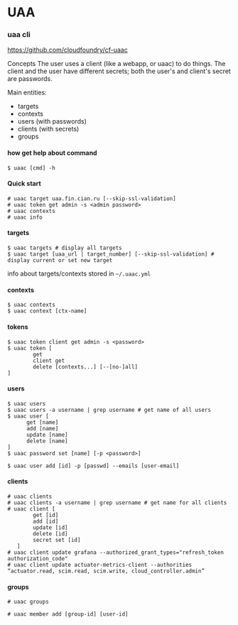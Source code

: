 
# UAA

### uaa cli 

https://github.com/cloudfoundry/cf-uaac

Concepts
The user uses a client (like a webapp, or uaac) to do things. The client and the user have different secrets; both the user's and client's secret are passwords.

Main entities:
* targets
* contexts
* users (with passwords)
* clients (with secrets)
* groups

#### how get help about command
```
$ uaac [cmd] -h
```

#### Quick start
```
# uaac target uaa.fin.cian.ru [--skip-ssl-validation]
# uaac token get admin -s <admin password>
# uaac contexts
# uaac info
```

#### targets
```
$ uaac targets # display all targets
$ uaac target [uaa_url | target_number] [--skip-ssl-validation] # display current or set new target
```

info about targets/contexts stored in ```~/.uaac.yml```

#### contexts

```
$ uaac contexts
$ uaac context [ctx-name]
```

#### tokens

```
$ uaac token client get admin -s <password>
$ uaac token [
        get
        client get
        delete [contexts...] [--[no-]all]
]
```

#### users
```
$ uaac users
$ uaac users -a username | grep username # get name of all users
$ uaac user [
      get [name]
      add [name]
      update [name]
      delete [name]
]
$ uaac password set [name] [-p <password>]

$ uaac user add [id] -p [passwd] --emails [user-email]
```

#### clients
```
# uaac clients
# uaac clients -a username | grep username # get name for all clients
# uaac client [
        get [id]
        add [id]
        update [id]
        delete [id]
        secret set [id] 
   ]
# uaac client update grafana --authorized_grant_types="refresh_token authorization_code"   
# uaac client update actuator-metrics-client --authorities “actuator.read, scim.read, scim.write, cloud_controller.admin”   
```

#### groups
```
# uaac groups

# uaac member add [group-id] [user-id]
```
